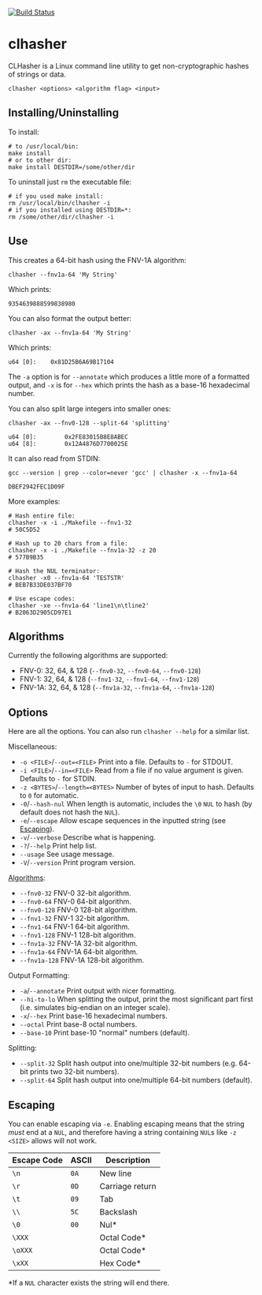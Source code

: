 [![Build Status](https://github.com/penguin-teal/clhasher/actions/workflows/Build.yml/badge.svg)](https://github.com/penguin-teal/clhasher/actions/workflows/Build.yml)

# clhasher
CLHasher is a Linux command line utility to get non-cryptographic hashes
of strings or data.

```shell
clhasher <options> <algorithm flag> <input>
```

## Installing/Uninstalling

To install:
```shell
# to /usr/local/bin:
make install
# or to other dir:
make install DESTDIR=/some/other/dir
```
To uninstall just `rm` the executable file:
```shell
# if you used make install:
rm /usr/local/bin/clhasher -i
# if you installed using DESTDIR=*:
rm /some/other/dir/clhasher -i
```

## Use

This creates a 64-bit hash using the FNV-1A algorithm:
```shell
clhasher --fnv1a-64 'My String'
```
Which prints:
```
9354639888599838980
```

You can also format the output better:
```shell
clhasher -ax --fnv1a-64 'My String'
```
Which prints:
```
u64 [0]:    0x81D25B6A69B17104
```

The `-a` option is for `--annotate` which produces a little more of a formatted
output, and `-x` is for `--hex` which prints the hash as a base-16 hexadecimal
number.

You can also split large integers into smaller ones:
```shell
clhasher -ax --fnv0-128 --split-64 'splitting'
```

```
u64 [0]:        0x2FE83015B8E8ABEC
u64 [8]:        0x12A4876D7700025E
```

It can also read from STDIN:
```shell
gcc --version | grep --color=never 'gcc' | clhasher -x --fnv1a-64
```

```
DBEF2942FEC1D09F
```

More examples:
```shell
# Hash entire file:
clhasher -x -i ./Makefile --fnv1-32
# 50C5D52

# Hash up to 20 chars from a file:
clhasher -x -i ./Makefile --fnv1a-32 -z 20
# 577B9B35

# Hash the NUL terminator:
clhasher -x0 --fnv1a-64 'TESTSTR'
# BEB7B33DE037BF70

# Use escape codes:
clhasher -xe --fnv1a-64 'line1\n\tline2'
# B2063D2905CD97E1
```

## Algorithms

Currently the following algorithms are supported:

- FNV-0: 32, 64, & 128 (`--fnv0-32`, `--fnv0-64`, `--fnv0-128`)
- FNV-1: 32, 64, & 128 (`--fnv1-32`, `--fnv1-64`, `--fnv1-128`)
- FNV-1A: 32, 64, & 128 (`--fnv1a-32`, `--fnv1a-64`, `--fnv1a-128`)

## Options

Here are all the options. You can also run `clhasher --help` for a similar list.

Miscellaneous:

- `-o <FILE>`/`--out=<FILE>` Print into a file. Defaults to `-` for STDOUT.
- `-i <FILE>`/`--in=<FILE>` Read from a file if no value argument is given. Defaults to `-` for STDIN.
- `-z <BYTES>`/`--length=<BYTES>` Number of bytes of input to hash. Defaults to `0` for automatic.
- `-0`/`--hash-nul` When length is automatic, includes the `\0` `NUL` to hash (by default does not hash the `NUL`).
- `-e`/`--escape` Allow escape sequences in the inputted string (see [Escaping](#escaping)).
- `-v`/`--verbose` Describe what is happening.
- `-?`/`--help` Print help list.
- `--usage` See usage message.
- `-V`/`--version` Print program version.

[Algorithms](#algorithms):

- `--fnv0-32` FNV-0 32-bit algorithm.
- `--fnv0-64` FNV-0 64-bit algorithm.
- `--fnv0-128` FNV-0 128-bit algorithm.
- `--fnv1-32` FNV-1 32-bit algorithm.
- `--fnv1-64` FNV-1 64-bit algorithm.
- `--fnv1-128` FNV-1 128-bit algorithm.
- `--fnv1a-32` FNV-1A 32-bit algorithm.
- `--fnv1a-64` FNV-1A 64-bit algorithm.
- `--fnv1a-128` FNV-1A 128-bit algorithm.

Output Formatting:

- `-a`/`--annotate` Print output with nicer formatting.
- `--hi-to-lo` When splitting the output, print the most significant part first (i.e. simulates big-endian on an integer scale).
- `-x`/`--hex` Print base-16 hexadecimal numbers.
- `--octal` Print base-8 octal numbers.
- `--base-10` Print base-10 "normal" numbers (default).

Splitting:

- `--split-32` Split hash output into one/multiple 32-bit numbers (e.g. 64-bit prints two 32-bit numbers).
- `--split-64` Split hash output into one/multiple 64-bit numbers (default).

## Escaping

You can enable escaping via `-e`. Enabling escaping means that the string _must_
end at a `NUL`, and therefore having a string containing `NUL`s like
`-z <SIZE>` allows will not work.

| Escape Code    | ASCII | Description |
|----------------|-------|-------------|
| `\n`           | `0A`  | New line    |
| `\r`           | `0D`  | Carriage return |
| `\t`           | `09`  | Tab         |
| `\\`           | `5C`  | Backslash   |
| `\0`           | `00`  | Nul*        |
| `\XXX`         |       | Octal Code* |
| `\oXXX`        |       | Octal Code* |
| `\xXX`         |       | Hex Code*   |

*If a `NUL` character exists the string will end there.
